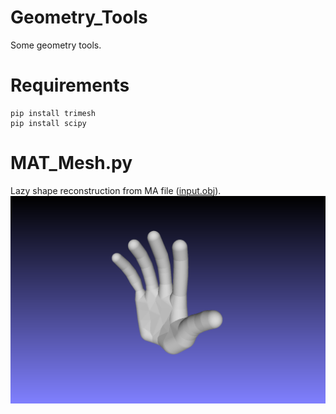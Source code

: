 # Geometry_Tools
Some geometry tools.

# Requirements
```angular2html
pip install trimesh
pip install scipy
```

# MAT_Mesh.py
Lazy shape reconstruction from MA file ([input.obj](data%2Finput.obj)).
![snapshot00.png](assets%2Fsnapshot00.png)